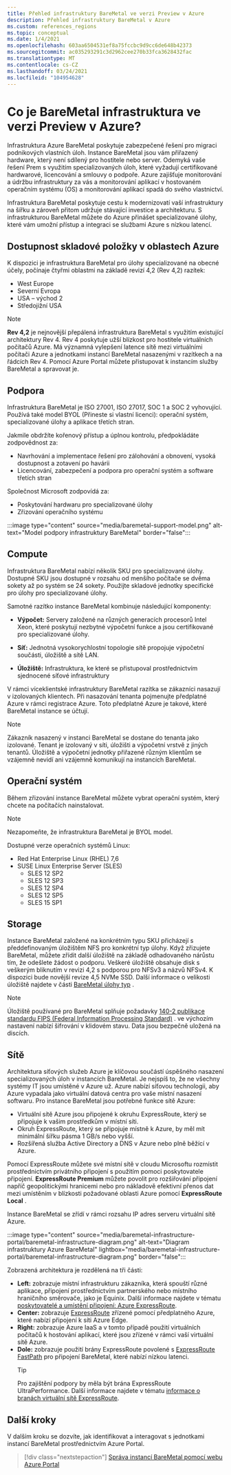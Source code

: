 ```yaml
---
title: Přehled infrastruktury BareMetal ve verzi Preview v Azure
description: Přehled infrastruktury BareMetal v Azure
ms.custom: references_regions
ms.topic: conceptual
ms.date: 1/4/2021
ms.openlocfilehash: 603aa6504531ef8a75fccbc9d9cc6de648b42373
ms.sourcegitcommit: ac035293291c3d2962cee270b33fca3628432fac
ms.translationtype: MT
ms.contentlocale: cs-CZ
ms.lasthandoff: 03/24/2021
ms.locfileid: "104954628"
---
```

#  <a name="what-is-baremetal-infrastructure-preview-on-azure"></a>Co je BareMetal infrastruktura ve verzi Preview v Azure?

Infrastruktura Azure BareMetal poskytuje zabezpečené řešení pro migraci podnikových vlastních úloh. Instance BareMetal jsou vám přiřazený hardware, který není sdílený pro hostitele nebo server. Odemyká vaše řešení Prem s využitím specializovaných úloh, které vyžadují certifikované hardwarové, licencování a smlouvy o podpoře. Azure zajišťuje monitorování a údržbu infrastruktury za vás a monitorování aplikací v hostovaném operačním systému (OS) a monitorování aplikací spadá do svého vlastnictví.

Infrastruktura BareMetal poskytuje cestu k modernizovatí vaší infrastruktury na šířku a zároveň přitom udržuje stávající investice a architekturu. S infrastrukturou BareMetal můžete do Azure přinášet specializované úlohy, které vám umožní přístup a integraci se službami Azure s nízkou latencí.

## <a name="sku-availability-in-azure-regions"></a>Dostupnost skladové položky v oblastech Azure
K dispozici je infrastruktura BareMetal pro úlohy specializované na obecné účely, počínaje čtyřmi oblastmi na základě revizí 4,2 (Rev 4,2) razítek:
- West Europe
- Severní Evropa
- USA – východ 2
- Středojižní USA

>[!NOTE]
>**Rev 4,2** je nejnovější přepálená infrastruktura BareMetal s využitím existující architektury Rev 4.  Rev 4 poskytuje užší blízkost pro hostitele virtuálních počítačů Azure. Má významná vylepšení latence sítě mezi virtuálními počítači Azure a jednotkami instancí BareMetal nasazenými v razítkech a na řádcích Rev 4.  Pomocí Azure Portal můžete přistupovat k instancím služby BareMetal a spravovat je. 

## <a name="support"></a>Podpora
Infrastruktura BareMetal je ISO 27001, ISO 27017, SOC 1 a SOC 2 vyhovující.  Používá také model BYOL (Přineste si vlastní licenci): operační systém, specializované úlohy a aplikace třetích stran.  

Jakmile obdržíte kořenový přístup a úplnou kontrolu, předpokládáte zodpovědnost za:
- Navrhování a implementace řešení pro zálohování a obnovení, vysoká dostupnost a zotavení po havárii
- Licencování, zabezpečení a podpora pro operační systém a software třetích stran

Společnost Microsoft zodpovídá za:
- Poskytování hardwaru pro specializované úlohy 
- Zřizování operačního systému

:::image type="content" source="media/baremetal-support-model.png" alt-text="Model podpory infrastruktury BareMetal" border="false":::

## <a name="compute"></a>Compute
Infrastruktura BareMetal nabízí několik SKU pro specializované úlohy. Dostupné SKU jsou dostupné v rozsahu od menšího počítače se dvěma sokety až po systém se 24 sokety. Použijte skladové jednotky specifické pro úlohy pro specializované úlohy.

Samotné razítko instance BareMetal kombinuje následující komponenty:

- **Výpočet:** Servery založené na různých generacích procesorů Intel Xeon, které poskytují nezbytné výpočetní funkce a jsou certifikované pro specializované úlohy.

- **Síť:** Jednotná vysokorychlostní topologie sítě propojuje výpočetní součásti, úložiště a sítě LAN.

- **Úložiště:** Infrastruktura, ke které se přistupoval prostřednictvím sjednocené síťové infrastruktury

V rámci víceklientské infrastruktury BareMetal razítka se zákazníci nasazují v izolovaných klientech. Při nasazování tenanta pojmenujte předplatné Azure v rámci registrace Azure. Toto předplatné Azure je takové, které BareMetal instance se účtují.

>[!NOTE]
>Zákazník nasazený v instanci BareMetal se dostane do tenanta jako izolované. Tenant je izolovaný v síti, úložišti a výpočetní vrstvě z jiných tenantů. Úložiště a výpočetní jednotky přiřazené různým klientům se vzájemně nevidí ani vzájemně komunikují na instancích BareMetal.

## <a name="os"></a>Operační systém
Během zřizování instance BareMetal můžete vybrat operační systém, který chcete na počítačích nainstalovat. 

>[!NOTE]
>Nezapomeňte, že infrastruktura BareMetal je BYOL model.

Dostupné verze operačních systémů Linux:
- Red Hat Enterprise Linux (RHEL) 7,6
- SUSE Linux Enterprise Server (SLES)
   - SLES 12 SP2
   - SLES 12 SP3
   - SLES 12 SP4
   - SLES 12 SP5
   - SLES 15 SP1

## <a name="storage"></a>Storage
Instance BareMetal založené na konkrétním typu SKU přicházejí s předdefinovaným úložištěm NFS pro konkrétní typ úlohy. Když zřizujete BareMetal, můžete zřídit další úložiště na základě odhadovaného nárůstu tím, že odešlete žádost o podporu. Veškeré úložiště obsahuje disk s veškerým bliknutím v revizi 4,2 s podporou pro NFSv3 a názvů NFSv4. K dispozici bude novější revize 4,5 NVMe SSD. Další informace o velikosti úložiště najdete v části [BareMetal úlohy typ](../virtual-machines/workloads/sap/get-started.md) .

>[!NOTE]
>Úložiště používané pro BareMetal splňuje požadavky [140-2 publikace standardu FIPS (Federal Information Processing Standard)](/microsoft-365/compliance/offering-fips-140-2) . ve výchozím nastavení nabízí šifrování v klidovém stavu. Data jsou bezpečně uložená na discích.

## <a name="networking"></a>Sítě
Architektura síťových služeb Azure je klíčovou součástí úspěšného nasazení specializovaných úloh v instancích BareMetal. Je nejspíš to, že ne všechny systémy IT jsou umístěné v Azure už. Azure nabízí síťovou technologii, aby Azure vypadala jako virtuální datová centra pro vaše místní nasazení softwaru. Pro instance BareMetal jsou potřebné funkce sítě Azure:

- Virtuální sítě Azure jsou připojené k okruhu ExpressRoute, který se připojuje k vašim prostředkům v místní síti.
- Okruh ExpressRoute, který se připojuje místně k Azure, by měl mít minimální šířku pásma 1 GB/s nebo vyšší.
- Rozšířená služba Active Directory a DNS v Azure nebo plně běžící v Azure.

Pomocí ExpressRoute můžete své místní sítě v cloudu Microsoftu rozmístit prostřednictvím privátního připojení s použitím pomoci poskytovatele připojení. **ExpressRoute Premium** můžete povolit pro rozšiřování připojení napříč geopolitickými hranicemi nebo pro nákladově efektivní přenos dat mezi umístěním v blízkosti požadované oblasti Azure pomocí **ExpressRoute Local** .

Instance BareMetal se zřídí v rámci rozsahu IP adres serveru virtuální sítě Azure.

:::image type="content" source="media/baremetal-infrastructure-portal/baremetal-infrastructure-diagram.png" alt-text="Diagram infrastruktury Azure BareMetal" lightbox="media/baremetal-infrastructure-portal/baremetal-infrastructure-diagram.png" border="false":::

Zobrazená architektura je rozdělená na tři části:
- **Left:** zobrazuje místní infrastrukturu zákazníka, která spouští různé aplikace, připojení prostřednictvím partnerského nebo místního hraničního směrovače, jako je Equinix. Další informace najdete v tématu [poskytovatelé a umístění připojení: Azure ExpressRoute](../expressroute/expressroute-locations.md).
- **Center:** zobrazuje [ExpressRoute](../expressroute/expressroute-introduction.md) zřízené pomocí předplatného Azure, které nabízí připojení k síti Azure Edge.
- **Right:** zobrazuje Azure IaaS a v tomto případě použití virtuálních počítačů k hostování aplikací, které jsou zřízené v rámci vaší virtuální sítě Azure.
- **Dole:** zobrazuje použití brány ExpressRoute povolené s [ExpressRoute FastPath](../expressroute/about-fastpath.md) pro připojení BareMetal, které nabízí nízkou latenci.   
   >[!TIP]
   >Pro zajištění podpory by měla být brána ExpressRoute UltraPerformance.  Další informace najdete v tématu [informace o branách virtuální sítě ExpressRoute](../expressroute/expressroute-about-virtual-network-gateways.md).

## <a name="next-steps"></a>Další kroky

V dalším kroku se dozvíte, jak identifikovat a interagovat s jednotkami instancí BareMetal prostřednictvím Azure Portal.

> [!div class="nextstepaction"]
> [Správa instancí BareMetal pomocí webu Azure Portal](connect-baremetal-infrastructure.md)